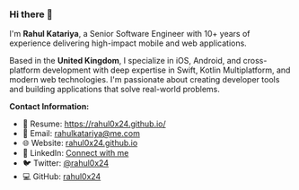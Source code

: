 ### Hi there 👋

I'm **Rahul Katariya**, a Senior Software Engineer with 10+ years of experience delivering high-impact mobile and web applications.

Based in the **United Kingdom**, I specialize in iOS, Android, and cross-platform development with deep expertise in Swift, Kotlin Multiplatform, and modern web technologies. I'm passionate about creating developer tools and building applications that solve real-world problems.

**Contact Information:**
- 📄 Resume: https://rahul0x24.github.io/
- 📧 Email: [rahulkatariya@me.com](mailto:rahulkatariya@me.com)
- 🌐 Website: [rahul0x24.github.io](https://rahul0x24.github.io)
- 💼 LinkedIn: [Connect with me](https://linkedin.com/in/rahul0x24)
- 🐦 Twitter: [@rahul0x24](https://twitter.com/rahul0x24)
- 💻 GitHub: [rahul0x24](https://github.com/rahul0x24)

<!--
**RahulKatariya/RahulKatariya** is a ✨ _special_ ✨ repository because its `README.md` (this file) appears on your GitHub profile.

Here are some ideas to get you started:

- 🔭 I’m currently working on ...
- 🌱 I’m currently learning ...
- 👯 I’m looking to collaborate on ...
- 🤔 I’m looking for help with ...
- 💬 Ask me about ...
- 📫 How to reach me: ...
- 😄 Pronouns: ...
- ⚡ Fun fact: ...
-->
